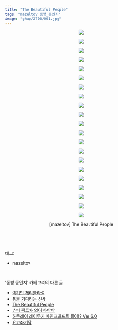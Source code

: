 ```yaml
---
title: "The Beautiful People"
tags: "mazeltov 동방_동인지"
image: "ghap/2708/001.jpg"
---
```

<div class="article">
<p style="text-align: center; clear: none; float: none;"><img src="{{ site.nasurl }}/ghap/2708/001.jpg"/></p>
<p style="text-align: center; clear: none; float: none;"><img src="{{ site.nasurl }}/ghap/2708/002.jpg"/></p>
<p style="text-align: center; clear: none; float: none;"><img src="{{ site.nasurl }}/ghap/2708/003.jpg"/></p>
<p style="text-align: center; clear: none; float: none;"><img src="{{ site.nasurl }}/ghap/2708/004.jpg"/></p>
<p style="text-align: center; clear: none; float: none;"><img src="{{ site.nasurl }}/ghap/2708/005.jpg"/></p>
<p style="text-align: center; clear: none; float: none;"><img src="{{ site.nasurl }}/ghap/2708/006.jpg"/></p>
<p style="text-align: center; clear: none; float: none;"><img src="{{ site.nasurl }}/ghap/2708/007.jpg"/></p>
<p style="text-align: center; clear: none; float: none;"><img src="{{ site.nasurl }}/ghap/2708/008.jpg"/></p>
<p style="text-align: center; clear: none; float: none;"><img src="{{ site.nasurl }}/ghap/2708/009.jpg"/></p>
<p style="text-align: center; clear: none; float: none;"><img src="{{ site.nasurl }}/ghap/2708/010.jpg"/></p>
<p style="text-align: center; clear: none; float: none;"><img src="{{ site.nasurl }}/ghap/2708/011.jpg"/></p>
<p style="text-align: center; clear: none; float: none;"><img src="{{ site.nasurl }}/ghap/2708/012.jpg"/></p>
<p style="text-align: center; clear: none; float: none;"><img src="{{ site.nasurl }}/ghap/2708/013.jpg"/></p>
<p style="text-align: center; clear: none; float: none;"><img src="{{ site.nasurl }}/ghap/2708/014.jpg"/></p>
<p style="text-align: center; clear: none; float: none;"><img src="{{ site.nasurl }}/ghap/2708/015.jpg"/></p>
<p style="text-align: center; clear: none; float: none;"><img src="{{ site.nasurl }}/ghap/2708/016.jpg"/></p>
<p style="text-align: center; clear: none; float: none;"><img src="{{ site.nasurl }}/ghap/2708/017.jpg"/></p>
<p style="text-align: center; clear: none; float: none;"><img src="{{ site.nasurl }}/ghap/2708/018.jpg"/></p>
<p style="text-align: center; clear: none; float: none;"><img src="{{ site.nasurl }}/ghap/2708/019.jpg"/></p>
<p style="text-align: center; clear: none; float: none;"><img src="{{ site.nasurl }}/ghap/2708/020.jpg"/></p>
<p style="text-align: center; clear: none; float: none;"><img src="{{ site.nasurl }}/ghap/2708/021.jpg"/></p>
<p style="text-align: center; clear: none; float: none;">[mazeltov] The Beautiful People</p>
<p><br/></p>
</div><br/>
<div class="tagTrail">
<p>태그: </p>
<ul>
<li>mazeltov</li>
</ul>
</div><br/>
<div class="another">
<p>'동방 동인지' 카테고리의 다른 글</p>
<ul>
<li><a href="/2016-11-01-ghap_2710">여기만 체리블라섬</a></li>
<li><a href="/2016-11-01-ghap_2709">봄을 기다리는 신사</a></li>
<li><a href="/2016-11-01-ghap_2708">The Beautiful People</a></li>
<li><a href="/2016-11-01-ghap_2707">슈퍼 팩트가 없어 아야야</a></li>
<li><a href="/2016-11-01-ghap_2706">하쿠레이 레이무가 마인크래프트 들이!? Ver 6.0</a></li>
<li><a href="/2016-10-30-ghap_2705">요고좌기담</a></li>
</ul>
</div><br/>
<div class="cb_module cb_fluid">
<div class="cb_wrt cb_profile">
</div><!-- commentList close -->
</div><br/>
